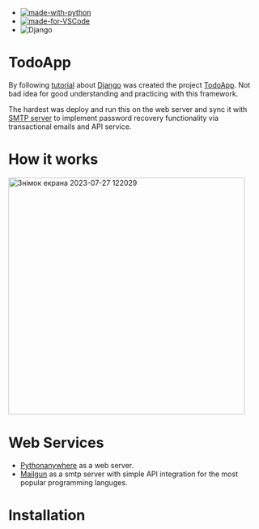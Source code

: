 - [![made-with-python](https://img.shields.io/badge/Made%20with-Python-1f425f.svg)](https://www.python.org/)
- [![made-for-VSCode](https://img.shields.io/badge/Made%20for-VSCode-1f425f.svg)](https://code.visualstudio.com/)
- ![Django](https://img.shields.io/badge/django-%23092E20.svg?style=for-the-badge&logo=django&logoColor=white)


# TodoApp

By following [tutorial](https://www.pythontutorial.net/django-tutorial/) about [Django](https://www.djangoproject.com/start/) was created the project [TodoApp](http://todoapp-nazar2022.pythonanywhere.com/).
Not bad idea for good understanding and practicing with this framework.

The hardest was deploy and run this on the web server and sync it with [SMTP server](https://www.techtarget.com/whatis/definition/SMTP-Simple-Mail-Transfer-Protocol) to implement password recovery functionality via transactional emails and API service.

# How it works

<img width="467" alt="Знімок екрана 2023-07-27 122029" src="https://github.com/Nazar-Pichak/TodoApp/assets/103797791/ef7210be-3f8d-4705-a256-ffff5436d485">

# Web Services

- [Pythonanywhere](https://www.pythonanywhere.com/) as a web server.
- [Mailgun](https://www.mailgun.com/) as a smtp server with simple API integration for the most popular programming languges.

# Installation

```


```